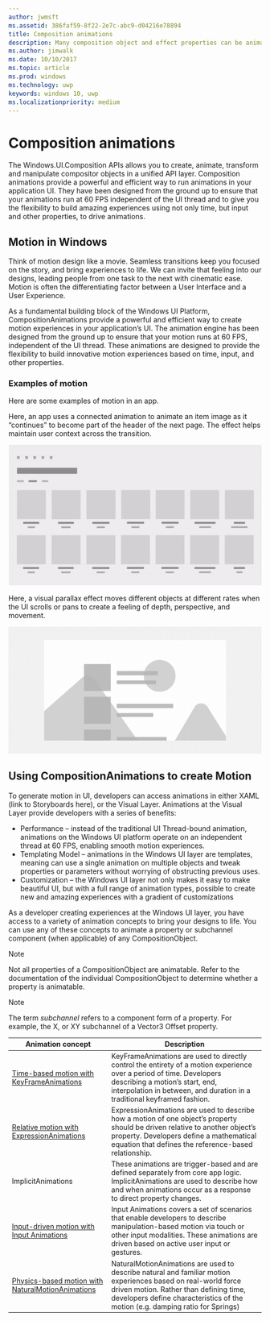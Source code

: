 ```yaml
---
author: jwmsft
ms.assetid: 386faf59-8f22-2e7c-abc9-d04216e78894
title: Composition animations
description: Many composition object and effect properties can be animated using key frame and expression animations allowing properties of a UI element to change over time or based on a calculation.
ms.author: jimwalk
ms.date: 10/10/2017
ms.topic: article
ms.prod: windows
ms.technology: uwp
keywords: windows 10, uwp
ms.localizationpriority: medium
---
```

# Composition animations

The Windows.UI.Composition APIs allows you to create, animate, transform and manipulate compositor objects in a unified API layer. Composition animations provide a powerful and efficient way to run animations in your application UI. They have been designed from the ground up to ensure that your animations run at 60 FPS independent of the UI thread and to give you the flexibility to build amazing experiences using not only time, but input and other properties, to drive animations.

## Motion in Windows

Think of motion design like a movie. Seamless transitions keep you focused on the story, and bring experiences to life. We can invite that feeling into our designs, leading people from one task to the next with cinematic ease. Motion is often the differentiating factor between a User Interface and a User Experience.

As a fundamental building block of the Windows UI Platform, CompositionAnimations provide a powerful and efficient way to create motion experiences in your application’s UI. The animation engine has been designed from the ground up to ensure that your motion runs at 60 FPS, independent of the UI thread. These animations are designed to provide the flexibility to build innovative motion experiences based on time, input, and other properties.

### Examples of motion

Here are some examples of motion in an app.

Here, an app uses a connected animation to animate an item image as it “continues” to become part of the header of the next page. The effect helps maintain user context across the transition.

![An example of Connected Animation](images/animation/connected-animation-example.gif)

Here, a visual parallax effect moves different objects at different rates when the UI scrolls or pans to create a feeling of depth, perspective, and movement.

![An example of parallax with a list and background image](images/animation/parallax-example.gif)

## Using CompositionAnimations to create Motion

To generate motion in UI, developers can access animations in either XAML (link to Storyboards here), or the Visual Layer. Animations at the Visual Layer provide developers with a series of benefits:

- Performance – instead of the traditional UI Thread-bound animation, animations on the Windows UI platform operate on an independent thread at 60 FPS, enabling smooth motion experiences.
- Templating Model – animations in the Windows UI layer are templates, meaning can use a single animation on multiple objects and tweak properties or parameters without worrying of obstructing previous uses.
- Customization – the Windows UI layer not only makes it easy to make beautiful UI, but with a full range of animation types, possible to create new and amazing experiences with a gradient of customizations

As a developer creating experiences at the Windows UI layer, you have access to a variety of animation concepts to bring your designs to life. You can use any of these concepts to animate a property or subchannel component (when applicable) of any CompositionObject.

> [!NOTE]
> Not all properties of a CompositionObject are animatable. Refer to the documentation of the individual CompositionObject to determine whether a property is animatable.

> [!NOTE]
> The term _subchannel_ refers to a component form of a property. For example, the X, or XY subchannel of a Vector3 Offset property.

| Animation concept | Description |
| ----------------- | ----------- |
| [Time-based motion with KeyFrameAnimations](time-animations.md)  | KeyFrameAnimations are used to directly control the entirety of a motion experience over a period of time. Developers describing a motion’s start, end, interpolation in between, and duration in a traditional keyframed fashion. |
| [Relative motion with ExpressionAnimations](relation-animations.md)  | ExpressionAnimations are used to describe how a motion of one object’s property should be driven relative to another object’s property. Developers define a mathematical equation that defines the reference-based relationship. |
| ImplicitAnimations | These animations are trigger-based and are defined separately from core app logic. ImplicitAnimations are used to describe how and when animations occur as a response to direct property changes. |
| [Input-driven motion with Input Animations](input-driven-animations.md)  | Input Animations covers a set of scenarios that enable developers to describe manipulation-based motion via touch or other input modalities. These animations are driven based on active user input or gestures. |
| [Physics-based motion with NaturalMotionAnimations](natural-animations.md)  | NaturalMotionAnimations are used to describe natural and familiar motion experiences based on real-world force driven motion. Rather than defining time, developers define characteristics of the motion (e.g. damping ratio for Springs) |